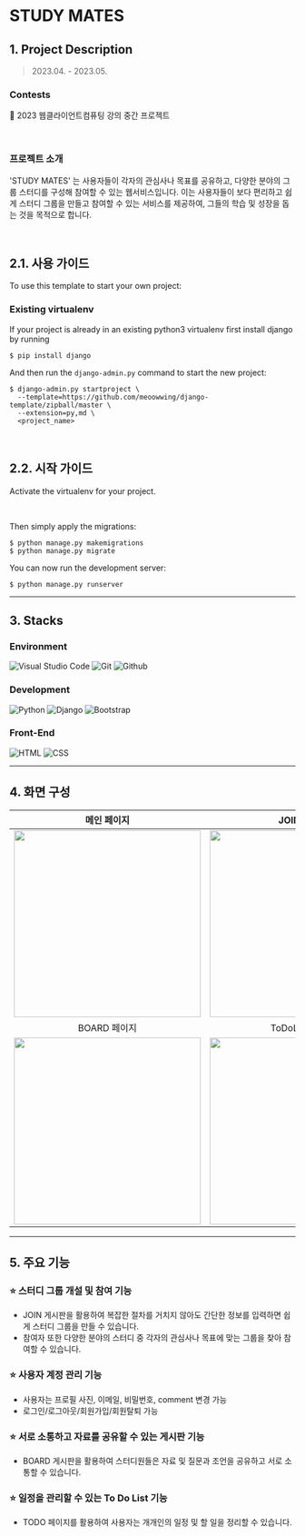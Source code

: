 # STUDY MATES

## 1. Project Description
> 2023.04. - 2023.05.

### Contests
📌 2023 웹클라이언트컴퓨팅 강의 중간 프로젝트

<br>

### 프로젝트 소개
'STUDY MATES' 는 사용자들이 각자의 관심사나 목표를 공유하고, 다양한 분야의 그룹 스터디를 구성해 참여할 수 있는 웹서비스입니다.
이는 사용자들이 보다 편리하고 쉽게 스터디 그룹을 만들고 참여할 수 있는 서비스를 제공하여, 그들의 학습 및 성장을 돕는 것을 목적으로 합니다.

<br>

## 2.1. 사용 가이드

To use this template to start your own project:

### Existing virtualenv

If your project is already in an existing python3 virtualenv first install django by running

    $ pip install django
    
And then run the `django-admin.py` command to start the new project:

    $ django-admin.py startproject \
      --template=https://github.com/meoowwing/django-template/zipball/master \
      --extension=py,md \
      <project_name>

<br>

## 2.2. 시작 가이드

Activate the virtualenv for your project.

<br>

Then simply apply the migrations:

    $ python manage.py makemigrations
    $ python manage.py migrate
    
You can now run the development server:

    $ python manage.py runserver
---

## 3. Stacks

### Environment
![Visual Studio Code](https://img.shields.io/badge/Visual%20Studio%20Code-007ACC?style=for-the-badge&logo=Visual%20Studio%20Code&logoColor=white)
![Git](https://img.shields.io/badge/Git-F05032?style=for-the-badge&logo=Git&logoColor=white)
![Github](https://img.shields.io/badge/GitHub-181717?style=for-the-badge&logo=GitHub&logoColor=white)

### Development
![Python](https://img.shields.io/badge/python-3776AB?style=for-the-badge&logo=python&logoColor=white)
![Django](https://img.shields.io/badge/django-092E20?style=for-the-badge&logo=django&logoColor=white)
![Bootstrap](https://img.shields.io/badge/Bootstrap-7952B3?style=for-the-badge&logo=Bootstrap&logoColor=white)

### Front-End
![HTML](https://img.shields.io/badge/HTML5-E34F26?style=for-the-badge&logo=html5&logoColor=white)
![CSS](https://img.shields.io/badge/css-1572B6?style=for-the-badge&logo=css3&logoColor=white)

---

## 4. 화면 구성
| 메인 페이지  |  JOIN 페이지   |
| :-------------------------------------------: | :------------: |
|  <img width="329" src="https://github.com/meoowwing/StudyMates/assets/124228910/2658ce1a-64fb-40a9-a172-8316b4664a1c.png"/> | <img width="329" src="https://github.com/meoowwing/StudyMates/assets/124228910/ae79824f-c483-4ed8-bd2d-e13112080d01.png"/>|
| BOARD 페이지  |  ToDoList 페이지   |
| <img width="329" src="https://github.com/meoowwing/StudyMates/assets/124228910/1e3a222f-ddc5-4e3e-a39b-77bfc11bfaaa.png"/> | <img width="329" src="https://github.com/meoowwing/StudyMates/assets/124228910/26c48625-a1a5-4309-b2b3-709a645f900b.png"/>

---

## 5. 주요 기능

### ⭐️ 스터디 그룹 개설 및 참여 기능
- JOIN 게시판을 활용하여 복잡한 절차를 거치지 않아도 간단한 정보를 입력하면 쉽게 스터디 그룹을 만들 수 있습니다.
- 참여자 또한 다양한 분야의 스터디 중 각자의 관심사나 목표에 맞는 그룹을 찾아 참여할 수 있습니다.

### ⭐️ 사용자 계정 관리 기능
- 사용자는 프로필 사진, 이메일, 비밀번호, comment 변경 가능
- 로그인/로그아웃/회원가입/회원탈퇴 가능

### ⭐️ 서로 소통하고 자료를 공유할 수 있는 게시판 기능
- BOARD 게시판을 활용하여 스터디원들은 자료 및 질문과 조언을 공유하고 서로 소통할 수 있습니다.

### ⭐️ 일정을 관리할 수 있는 To Do List 기능
- TODO 페이지를 활용하여 사용자는 개개인의 일정 및 할 일을 정리할 수 있습니다.
